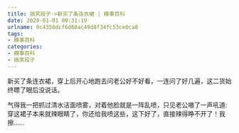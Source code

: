 ```yaml
---
title: 搞笑段子->新买了条连衣裙 | 糗事百科
date: 2020-01-01 00:31:19
urlname: 0c4350dcf6d60ac49d8f34fc53ce0ca8
tags: 
- 糗事百科
categories:
- 糗事百科
- 搞笑段子
---
```

新买了条连衣裙，穿上后开心地跑去问老公好不好看，一连问了好几遍，这二货始终瞟了眼后没说话。

气得我一把抓过清水洁面喷雾，对着他脸就是一阵乱喷，只见老公嗷了一声吼道:穿这裙子本来就辣眼睛了，你还给我喷这些，这下好了，直接辣得睁不开了！我 擦……


